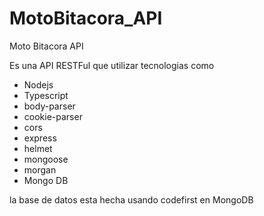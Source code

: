 # MotoBitacora_API
Moto Bitacora API

Es una API RESTFul que utilizar tecnologias como

<ul>
  <li>Nodejs</li>
  <li>Typescript</li>
  <li>body-parser</li>
  <li>cookie-parser</li>
  <li>cors</li>
  <li>express</li>
  <li>helmet</li>
  <li>mongoose</li>
  <li>morgan</li>
  <li>Mongo DB</li>
</ul>
la base de datos esta hecha usando codefirst en MongoDB
